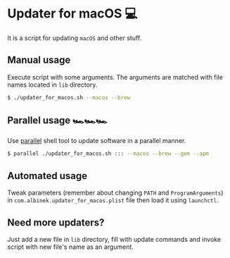 # Updater for macOS 💻

It is a script for updating `macOS` and other stuff.


## Manual usage

Execute script with some arguments. The arguments are matched with file names located in `lib` directory.

```bash
$ ./updater_for_macos.sh --macos --brew
```

## Parallel usage 🏎️🏎️🏎️

Use [parallel](https://www.gnu.org/software/parallel/) shell tool to update software in a parallel manner.

```bash
$ parallel ./updater_for_macos.sh ::: --macos --brew --gem --apm
```

## Automated usage

Tweak parameters (remember about changing `PATH` and `ProgramArguments`) in `com.albinek.updater_for_macos.plist` file then load it using `launchctl`.


## Need more updaters?

Just add a new file in `lib` directory, fill with update commands and invoke script with new file's name as an argument.
